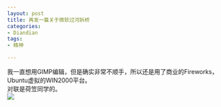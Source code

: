 ```yaml
---
layout: post
title: 再发一篇关于微软过河拆桥
categories:
- Diandian
tags:
- 精神

---
```

我一直想用GIMP编辑，但是确实非常不顺手，所以还是用了商业的Fireworks，Ubuntu虚拟的WIN2000平台。
<br />对联是荷笠同学的。
<br />
<img src="http://m3.img.srcdd.com/farm4/d/2012/0627/10/B2EB963E89D436209EE9BF6B8979ADC0_B500_900_500_324.PNG" />